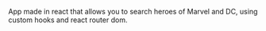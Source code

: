 App made in react that allows you to search heroes of Marvel and DC, using custom hooks and react router dom.